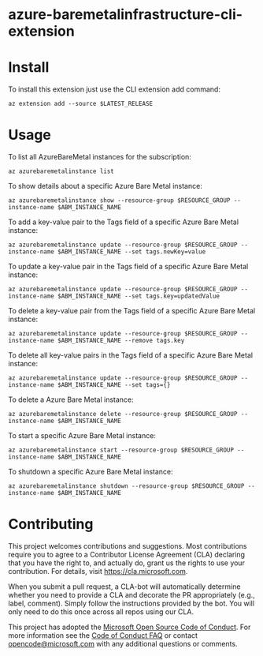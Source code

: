 # azure-baremetalinfrastructure-cli-extension

# Install

To install this extension just use the CLI extension add command:

```
az extension add --source $LATEST_RELEASE
```

# Usage

To list all AzureBareMetal instances for the subscription:

```
az azurebaremetalinstance list
```

To show details about a specific Azure Bare Metal instance:

```
az azurebaremetalinstance show --resource-group $RESOURCE_GROUP --instance-name $ABM_INSTANCE_NAME
```

To add a key-value pair to the Tags field of a specific Azure Bare Metal instance:

```
az azurebaremetalinstance update --resource-group $RESOURCE_GROUP --instance-name $ABM_INSTANCE_NAME --set tags.newKey=value
```

To update a key-value pair in the Tags field of a specific Azure Bare Metal instance:

```
az azurebaremetalinstance update --resource-group $RESOURCE_GROUP --instance-name $ABM_INSTANCE_NAME --set tags.key=updatedValue
```

To delete a key-value pair from the Tags field of a specific Azure Bare Metal instance:

```
az azurebaremetalinstance update --resource-group $RESOURCE_GROUP --instance-name $ABM_INSTANCE_NAME --remove tags.key
```

To delete all key-value pairs in the Tags field of a specific Azure Bare Metal instance:

```
az azurebaremetalinstance update --resource-group $RESOURCE_GROUP --instance-name $ABM_INSTANCE_NAME --set tags={}
```

To delete a Azure Bare Metal instance:

```
az azurebaremetalinstance delete --resource-group $RESOURCE_GROUP --instance-name $ABM_INSTANCE_NAME
```

To start a specific Azure Bare Metal instance:

```
az azurebaremetalinstance start --resource-group $RESOURCE_GROUP --instance-name $ABM_INSTANCE_NAME
```

To shutdown a specific Azure Bare Metal instance:

```
az azurebaremetalinstance shutdown --resource-group $RESOURCE_GROUP --instance-name $ABM_INSTANCE_NAME
```

# Contributing

This project welcomes contributions and suggestions. Most contributions require you to agree to a
Contributor License Agreement (CLA) declaring that you have the right to, and actually do, grant us
the rights to use your contribution. For details, visit https://cla.microsoft.com.

When you submit a pull request, a CLA-bot will automatically determine whether you need to provide
a CLA and decorate the PR appropriately (e.g., label, comment). Simply follow the instructions
provided by the bot. You will only need to do this once across all repos using our CLA.

This project has adopted the [Microsoft Open Source Code of Conduct](https://opensource.microsoft.com/codeofconduct/).
For more information see the [Code of Conduct FAQ](https://opensource.microsoft.com/codeofconduct/faq/) or
contact [opencode@microsoft.com](mailto:opencode@microsoft.com) with any additional questions or comments.
